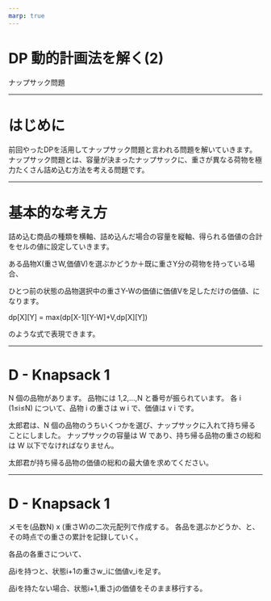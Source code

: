 ```yaml
---
marp: true
---
```


# DP 動的計画法を解く(2)

ナップサック問題

---

# はじめに
前回やったDPを活用してナップサック問題と言われる問題を解いていきます。
ナップサック問題とは、容量が決まったナップサックに、重さが異なる荷物を極力たくさん詰め込む方法を考える問題です。

---

# 基本的な考え方
詰め込む商品の種類を横軸、詰め込んだ場合の容量を縦軸、得られる価値の合計をセルの値に設定していきます。

ある品物X(重さW,価値V)を選ぶかどうか＋既に重さY分の荷物を持っている場合、

ひとつ前の状態の品物選択中の重さY-Wの価値に価値Vを足しただけの価値、になります。

dp[X][Y] = max(dp[X-1][Y-W]+V,dp[X][Y])

のような式で表現できます。

---

# D - Knapsack 1

N 個の品物があります。 品物には 1,2,…,N と番号が振られています。 
各 i (1≤i≤N) について、品物 i の重さは w i で、価値は v i です。

太郎君は、N 個の品物のうちいくつかを選び、ナップサックに入れて持ち帰ることにしました。 
ナップサックの容量は W であり、持ち帰る品物の重さの総和は W 以下でなければなりません。

太郎君が持ち帰る品物の価値の総和の最大値を求めてください。

---

# D - Knapsack 1

メモを(品数N) x (重さW)の二次元配列で作成する。
各品を選ぶかどうか、と、その時点での重さの累計を記録していく。

各品の各重さについて、

品iを持つと、状態i+1の重さw_iに価値v_iを足す。

品iを持たない場合、状態i+1,重さjの価値をそのまま移行する。


